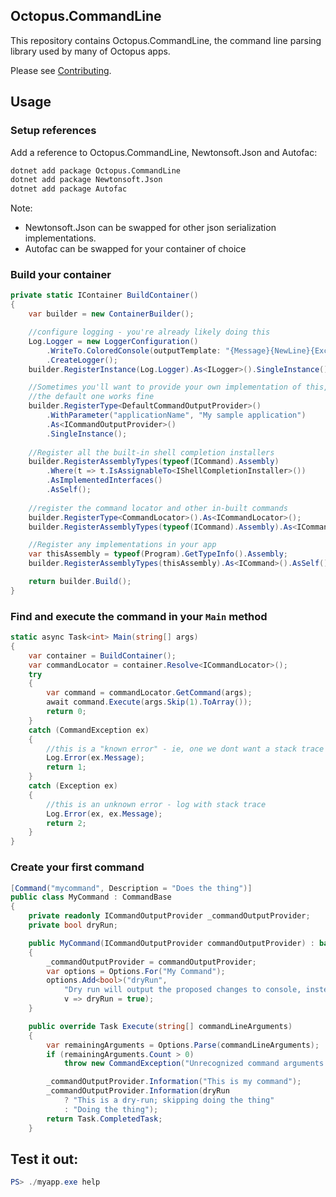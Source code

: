 ## Octopus.CommandLine

This repository contains Octopus.CommandLine, the command line parsing library used by many of Octopus apps.

Please see [Contributing](CONTRIBUTING.md).

## Usage

### Setup references

Add a reference to Octopus.CommandLine, Newtonsoft.Json and Autofac:
```bash
dotnet add package Octopus.CommandLine
dotnet add package Newtonsoft.Json
dotnet add package Autofac
```
Note:
* Newtonsoft.Json can be swapped for other json serialization implementations.
* Autofac can be swapped for your container of choice

### Build your container
```c#
private static IContainer BuildContainer()
{
    var builder = new ContainerBuilder();

    //configure logging - you're already likely doing this
    Log.Logger = new LoggerConfiguration()
        .WriteTo.ColoredConsole(outputTemplate: "{Message}{NewLine}{Exception}")
        .CreateLogger();
    builder.RegisterInstance(Log.Logger).As<ILogger>().SingleInstance();

    //Sometimes you'll want to provide your own implementation of this, but for most usages
    //the default one works fine
    builder.RegisterType<DefaultCommandOutputProvider>()
        .WithParameter("applicationName", "My sample application")
        .As<ICommandOutputProvider>()
        .SingleInstance();
        
    //Register all the built-in shell completion installers
    builder.RegisterAssemblyTypes(typeof(ICommand).Assembly)
        .Where(t => t.IsAssignableTo<IShellCompletionInstaller>())
        .AsImplementedInterfaces()
        .AsSelf();
        
    //register the command locator and other in-built commands
    builder.RegisterType<CommandLocator>().As<ICommandLocator>();
    builder.RegisterAssemblyTypes(typeof(ICommand).Assembly).As<ICommand>().AsSelf();

    //Register any implementations in your app
    var thisAssembly = typeof(Program).GetTypeInfo().Assembly;
    builder.RegisterAssemblyTypes(thisAssembly).As<ICommand>().AsSelf();

    return builder.Build();
}
```

### Find and execute the command in your `Main` method

```c#
static async Task<int> Main(string[] args)
{
    var container = BuildContainer();
    var commandLocator = container.Resolve<ICommandLocator>();
    try
    {
        var command = commandLocator.GetCommand(args);
        await command.Execute(args.Skip(1).ToArray());
        return 0;
    }
    catch (CommandException ex)
    {
        //this is a "known error" - ie, one we dont want a stack trace for
        Log.Error(ex.Message);
        return 1;
    }
    catch (Exception ex)
    {
        //this is an unknown error - log with stack trace
        Log.Error(ex, ex.Message);
        return 2;
    }
}
```

### Create your first command

```c#
[Command("mycommand", Description = "Does the thing")]
public class MyCommand : CommandBase
{
    private readonly ICommandOutputProvider _commandOutputProvider;
    private bool dryRun;

    public MyCommand(ICommandOutputProvider commandOutputProvider) : base(commandOutputProvider)
    {
        _commandOutputProvider = commandOutputProvider;
        var options = Options.For("My Command");
        options.Add<bool>("dryRun",
            "Dry run will output the proposed changes to console, instead of writing to disk.",
            v => dryRun = true);
    }

    public override Task Execute(string[] commandLineArguments)
    {
        var remainingArguments = Options.Parse(commandLineArguments);
        if (remainingArguments.Count > 0)
            throw new CommandException("Unrecognized command arguments: " + string.Join(", ", remainingArguments));

        _commandOutputProvider.Information("This is my command");
        _commandOutputProvider.Information(dryRun
            ? "This is a dry-run; skipping doing the thing"
            : "Doing the thing");
        return Task.CompletedTask;
    }
```

## Test it out:
```powershell
PS> ./myapp.exe help
```
